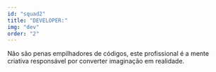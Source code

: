 ```yaml
---
id: "squad2"
title: "DEVELOPER:"
img: "dev"
order: "2"
---
```

Não são penas empilhadores de códigos, este profissional é a mente criativa responsável por converter imaginação em realidade.